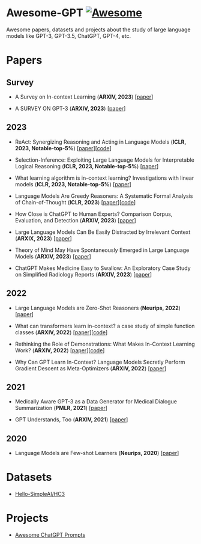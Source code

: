 # Awesome-GPT [![Awesome](https://awesome.re/badge.svg)](https://awesome.re)

Awesome papers, datasets and projects about the study of large language models like GPT-3, GPT-3.5, ChatGPT, GPT-4, etc.

# Papers

## Survey

* A Survey on In-context Learning (**ARXIV, 2023**) [[paper](https://arxiv.org/pdf/2301.00234.pdf)]

* A SURVEY ON GPT-3 (**ARXIV, 2023**) [[paper](https://arxiv.org/pdf/2212.00857.pdf)]

## 2023

* ReAct: Synergizing Reasoning and Acting in Language Models (**ICLR, 2023, Notable-top-5%**) [[paper](https://openreview.net/pdf?id=WE_vluYUL-X)][[code](https://anonymous.4open.science/r/ReAct-2268/)]

* Selection-Inference: Exploiting Large Language Models for Interpretable Logical Reasoning (**ICLR, 2023, Notable-top-5%**) [[paper](https://openreview.net/pdf?id=3Pf3Wg6o-A4)]

* What learning algorithm is in-context learning? Investigations with linear models (**ICLR, 2023, Notable-top-5%**) [[paper](https://openreview.net/pdf?id=0g0X4H8yN4I)]

* Language Models Are Greedy Reasoners: A Systematic Formal Analysis of Chain-of-Thought (**ICLR, 2023**) [[paper](https://arxiv.org/pdf/2210.01240.pdf)][[code](https://github.com/asaparov/prontoqa)]

* How Close is ChatGPT to Human Experts? Comparison Corpus, Evaluation, and Detection (**ARXIV, 2023**) [[paper](https://arxiv.org/pdf/2301.07597.pdf)]

* Large Language Models Can Be Easily Distracted by Irrelevant Context (**ARXIX, 2023**) [[paper](https://arxiv.org/pdf/2302.00093.pdf)]

* Theory of Mind May Have Spontaneously Emerged in Large Language Models (**ARXIV, 2023**) [[paper](https://arxiv.org/ftp/arxiv/papers/2302/2302.02083.pdf)]

* ChatGPT Makes Medicine Easy to Swallow: An Exploratory Case Study on Simplified Radiology Reports (**ARXIV, 2023**) [[paper](https://arxiv.org/pdf/2212.14882.pdf)]

## 2022

* Large Language Models are Zero-Shot Reasoners (**Neurips, 2022**) [[paper](https://arxiv.org/pdf/2205.11916.pdf)]

* What can transformers learn in-context? a case study of simple function classes (**ARXIV, 2022**) [[paper](https://arxiv.org/pdf/2208.01066.pdf)][[code](https://github.com/dtsip/in-context-learning)]

* Rethinking the Role of Demonstrations: What Makes In-Context Learning Work? (**ARXIV, 2022**) [[paper](https://arxiv.org/pdf/2202.12837.pdf)][[code](https://github.com/Alrope123/rethinking-demonstrations)]

* Why Can GPT Learn In-Context? Language Models Secretly Perform Gradient Descent as Meta-Optimizers (**ARXIV, 2022**) [[paper](https://arxiv.org/pdf/2212.10559.pdf)]

## 2021

* Medically Aware GPT-3 as a Data Generator for Medical Dialogue Summarization (**PMLR, 2021**) [[paper](https://proceedings.mlr.press/v149/chintagunta21a/chintagunta21a.pdf)]

* GPT Understands, Too (**ARXIV, 2021**) [[paper](https://arxiv.org/pdf/2103.10385.pdf)]

## 2020

* Language Models are Few-shot Learners (**Neurips, 2020**) [[paper](https://arxiv.org/pdf/2005.14165.pdf)]

# Datasets

* [Hello-SimpleAI/HC3](https://huggingface.co/datasets/Hello-SimpleAI/HC3)

# Projects

* [Awesome ChatGPT Prompts](https://github.com/f/awesome-chatgpt-prompts)
